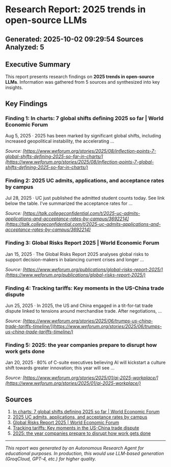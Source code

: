 # Research Report: 2025 trends in open-source LLMs
**Generated:** 2025-10-02 09:29:54
**Sources Analyzed:** 5
---
## Executive Summary
This report presents research findings on **2025 trends in open-source LLMs**. Information was gathered from 5 sources and synthesized into key insights.
## Key Findings

### Finding 1: In charts: 7 global shifts defining 2025 so far | World Economic Forum
Aug 5, 2025 · 2025 has been marked by significant global shifts, including increased geopolitical instability, the accelerating …

*Source: [https://www.weforum.org/stories/2025/08/inflection-points-7-global-shifts-defining-2025-so-far-in-charts/](https://www.weforum.org/stories/2025/08/inflection-points-7-global-shifts-defining-2025-so-far-in-charts/)*

### Finding 2: 2025 UC admits, applications, and acceptance rates by campus
Jul 28, 2025 · UC just published the admitted student counts today. See link below the table. I’ve summarized the acceptance rates for …

*Source: [https://talk.collegeconfidential.com/t/2025-uc-admits-applications-and-acceptance-rates-by-campus/3692214](https://talk.collegeconfidential.com/t/2025-uc-admits-applications-and-acceptance-rates-by-campus/3692214)*

### Finding 3: Global Risks Report 2025 | World Economic Forum
Jan 15, 2025 · The Global Risks Report 2025 analyses global risks to support decision-makers in balancing current crises and longer …

*Source: [https://www.weforum.org/publications/global-risks-report-2025/](https://www.weforum.org/publications/global-risks-report-2025/)*

### Finding 4: Tracking tariffs: Key moments in the US-China trade dispute
Jun 25, 2025 · In 2025, the US and China engaged in a tit-for-tat trade dispute linked to tensions around merchandise trade. After negotiations, …

*Source: [https://www.weforum.org/stories/2025/06/trumps-us-china-trade-tariffs-timeline/](https://www.weforum.org/stories/2025/06/trumps-us-china-trade-tariffs-timeline/)*

### Finding 5: 2025: the year companies prepare to disrupt how work gets done
Jan 20, 2025 · 80% of C-suite executives believing AI will kickstart a culture shift towards greater innovation; this year will see …

*Source: [https://www.weforum.org/stories/2025/01/ai-2025-workplace/](https://www.weforum.org/stories/2025/01/ai-2025-workplace/)*
## Sources
1. [In charts: 7 global shifts defining 2025 so far | World Economic Forum](https://www.weforum.org/stories/2025/08/inflection-points-7-global-shifts-defining-2025-so-far-in-charts/)
2. [2025 UC admits, applications, and acceptance rates by campus](https://talk.collegeconfidential.com/t/2025-uc-admits-applications-and-acceptance-rates-by-campus/3692214)
3. [Global Risks Report 2025 | World Economic Forum](https://www.weforum.org/publications/global-risks-report-2025/)
4. [Tracking tariffs: Key moments in the US-China trade dispute](https://www.weforum.org/stories/2025/06/trumps-us-china-trade-tariffs-timeline/)
5. [2025: the year companies prepare to disrupt how work gets done](https://www.weforum.org/stories/2025/01/ai-2025-workplace/)

---
*This report was generated by an Autonomous Research Agent for educational purposes.*
*In production, this would use LLM-based generation (GroqCloud, GPT-4, etc.) for higher quality.*

